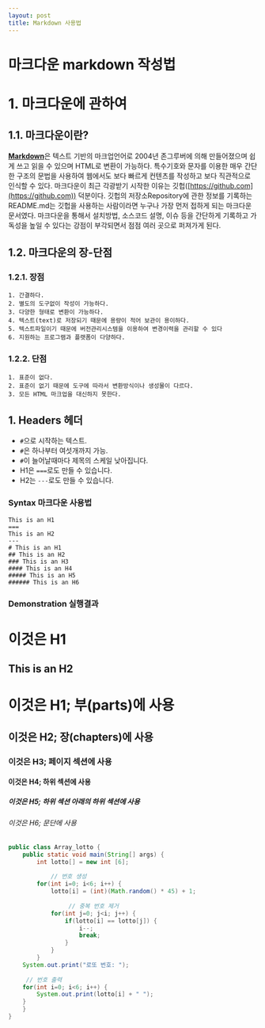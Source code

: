 ```yaml
---
layout: post
title: Markdown 사용법
---
```


마크다운 markdown 작성법
======================

# 1. 마크다운에 관하여
## 1.1. 마크다운이란?
[**Markdown**](https://www.markdownguide.org/getting-started/)은 텍스트 기반의 마크업언어로 2004년 존그루버에 의해 만들어졌으며 쉽게 쓰고 읽을 수 있으며 HTML로 변환이 가능하다. 특수기호와 문자를 이용한 매우 간단한 구조의 문법을 사용하여 웹에서도 보다 빠르게 컨텐츠를 작성하고 보다 직관적으로 인식할 수 있다.
마크다운이 최근 각광받기 시작한 이유는 깃헙([https://github.com](https://github.com)) 덕분이다. 깃헙의 저장소Repository에 관한 정보를 기록하는 README.md는 깃헙을 사용하는 사람이라면 누구나 가장 먼저 접하게 되는 마크다운 문서였다. 마크다운을 통해서 설치방법, 소스코드 설명, 이슈 등을 간단하게 기록하고 가독성을 높일 수 있다는 강점이 부각되면서 점점 여러 곳으로 퍼져가게 된다.

## 1.2. 마크다운의 장-단점

### 1.2.1. 장점
    1. 간결하다.
    2. 별도의 도구없이 작성이 가능하다.
    3. 다양한 형태로 변환이 가능하다.
    4. 텍스트(text)로 저장되기 때문에 용량이 적어 보관이 용이하다.
    5. 텍스트파일이기 때문에 버전관리시스템을 이용하여 변경이력을 관리할 수 있다
    6. 지원하는 프로그램과 플랫폼이 다양하다.
    
### 1.2.2. 단점
    1. 표준이 없다.
    2. 표준이 없기 때문에 도구에 따라서 변환방식이나 생성물이 다르다.
    3. 모든 HTML 마크업을 대신하지 못한다.


## 1. Headers 헤더
* `#`으로 시작하는 텍스트.
* `#`은 하나부터 여섯개까지 가능.
* `#`이 늘어날때마다 제목의 스케일 낮아집니다.
* H1은 `===`로도 만들 수 있습니다.
* H2는 `---`로도 만들 수 있습니다.

### Syntax 마크다운 사용법
    This is an H1
    ===
    This is an H2
    ---
    # This is an H1
    ## This is an H2
    ### This is an H3
    #### This is an H4
    ##### This is an H5
    ###### This is an H6   

### Demonstration 실행결과

이것은 H1<br>
===
This is an H2<br>
---
# 이것은 H1; 부(parts)에 사용<br>
## 이것은 H2; 장(chapters)에 사용<br>
### 이것은 H3; 페이지 섹션에 사용<br>
#### 이것은 H4; 하위 섹션에 사용<br>
##### 이것은 H5; 하위 섹션 아래의 하위 섹션에 사용<br>
###### 이것은 H6; 문단에 사용<br>


``` java
public class Array_lotto {
	public static void main(String[] args) {
		int lotto[] = new int [6];
		
     	  	// 번호 생성
		for(int i=0; i<6; i++) {
			lotto[i] = (int)(Math.random() * 45) + 1;
            
       		  	 // 중복 번호 제거
			for(int j=0; j<i; j++) {
				if(lotto[i] == lotto[j]) {
					i--;
					break;
				}
			}
		}
	System.out.print("로또 번호: ");
	
  	 // 번호 출력
	for(int i=0; i<6; i++) {
		System.out.print(lotto[i] + " ");
	}	
	}
}


```
